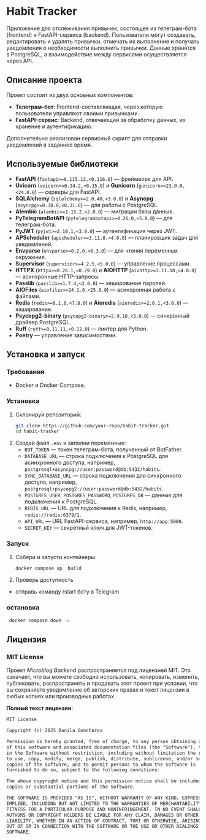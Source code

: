 # Habit Tracker

Приложение для отслеживания привычек, состоящее из телеграм-бота (frontend) и FastAPI-сервиса (backend). Пользователи могут создавать, редактировать и удалять привычки, отмечать их выполнение и получать уведомления о необходимости выполнить привычки. Данные хранятся в PostgreSQL, а взаимодействие между сервисами осуществляется через API.

## Описание проекта

Проект состоит из двух основных компонентов:
- **Телеграм-бот**: Frontend-составляющая, через которую пользователи управляют своими привычками.
- **FastAPI-сервис**: Backend, отвечающий за обработку данных, их хранение и аутентификацию.

Дополнительно реализован сервисный скрипт для отправки уведомлений в заданное время.

## Используемые библиотеки

- **FastAPI** (`fastapi>=0.115.12,<0.116.0`) — фреймворк для API.
- **Uvicorn** (`uvicorn>=0.34.2,<0.35.0`) и **Gunicorn** (`gunicorn>=23.0.0,<24.0.0`) — серверы для FastAPI.
- **SQLAlchemy** (`sqlalchemy>=2.0.40,<3.0.0`) и **Asyncpg** (`asyncpg>=0.30.0,<0.31.0`) — для работы с PostgreSQL.
- **Alembic** (`alembic>=1.15.2,<2.0.0`) — миграции базы данных.
- **PyTelegramBotAPI** (`pytelegrambotapi>=4.26.0,<5.0.0`) — для телеграм-бота.
- **PyJWT** (`pyjwt>=2.10.1,<3.0.0`) — аутентификация через JWT.
- **APScheduler** (`apscheduler>=3.11.0,<4.0.0`) — планировщик задач для уведомлений.
- **Envparse** (`envparse>=0.2.0,<0.3.0`) — для чтения переменных окружения.
- **Supervisor** (`supervisor>=4.2.5,<5.0.0`) — управление процессами.
- **HTTPX** (`httpx>=0.28.1,<0.29.0`) и **AIOHTTP** (`aiohttp>=3.11.18,<4.0.0`) — асинхронные HTTP-запросы.
- **Passlib** (`passlib>=1.7.4,<2.0.0`) — хеширование паролей.
- **AIOFiles** (`aiofiles>=24.1.0,<25.0.0`) — асинхронная работа с файлами.
- **Redis** (`redis>=6.1.0,<7.0.0`) и **Aioredis** (`aioredis>=2.0.1,<3.0.0`) — кэширование.
- **Psycopg2-binary** (`psycopg2-binary>=2.9.10,<3.0.0`) — синхронный драйвер PostgreSQL.
- **Ruff** (`ruff>=0.11.11,<0.12.0`) — линтер для Python.
- **Poetry** — управление зависимостями.

## Установка и запуск

### Требования
- Docker и Docker Compose.

### Установка
1. Склонируй репозиторий:
   ```bash
   git clone https://github.com/your-repo/habit-tracker.git
   cd habit-tracker

2. Создай файл `.env`  и заполни переменные:
   - `BOT_TOKEN` — токен телеграм-бота, полученный от BotFather.
   - `DATABASE_URL` — строка подключения к PostgreSQL для асинхронного доступа, например, `postgresql+asyncpg://user:password@db:5432/habits`.
   - `SYNC_DATABASE_URL` — строка подключения для синхронного доступа, например, `postgresql+psycopg2://user:password@db:5432/habits`.
   - `POSTGRES_USER`, `POSTGRES_PASSWORD`, `POSTGRES_DB` — данные для подключения к PostgreSQL.
   - `REDIS_URL` — URL для подключения к Redis, например, `redis://redis:6379/1`.
   - `API_URL` — URL FastAPI-сервиса, например, `http://app:5000`.
   - `SECRET_KEY` — секретный ключ для JWT-токенов.

### Запуск
1. Собери и запусти контейнеры:
   ```bash
   docker compose up  build
   ```
2. Проверь доступность
- отправь команду /start боту в Telegram
### остановка
```bash
 docker compose down -v
```


## Лицензия

### MIT License
Проект *Microblog Backend* распространяется под лицензией MIT. 
Это означает, что вы можете свободно использовать, копировать, изменять, публиковать,
распространять и продавать этот проект при условии, 
что вы сохраняете уведомление об авторских правах и текст лицензии в любых копиях или производных работах.

**Полный текст лицензии:**
```markdown
MIT License

Copyright (c) 2025 Danila Goncharov

Permission is hereby granted, free of charge, to any person obtaining a copy
of this software and associated documentation files (the "Software"), to deal
in the Software without restriction, including without limitation the rights
to use, copy, modify, merge, publish, distribute, sublicense, and/or sell
copies of the Software, and to permit persons to whom the Software is
furnished to do so, subject to the following conditions:

The above copyright notice and this permission notice shall be included in all
copies or substantial portions of the Software.

THE SOFTWARE IS PROVIDED "AS IS", WITHOUT WARRANTY OF ANY KIND, EXPRESS OR
IMPLIED, INCLUDING BUT NOT LIMITED TO THE WARRANTIES OF MERCHANTABILITY,
FITNESS FOR A PARTICULAR PURPOSE AND NONINFRINGEMENT. IN NO EVENT SHALL THE
AUTHORS OR COPYRIGHT HOLDERS BE LIABLE FOR ANY CLAIM, DAMAGES OR OTHER
LIABILITY, WHETHER IN AN ACTION OF CONTRACT, TORT OR OTHERWISE, ARISING FROM,
OUT OF OR IN CONNECTION WITH THE SOFTWARE OR THE USE OR OTHER DEALINGS IN THE
SOFTWARE.
```